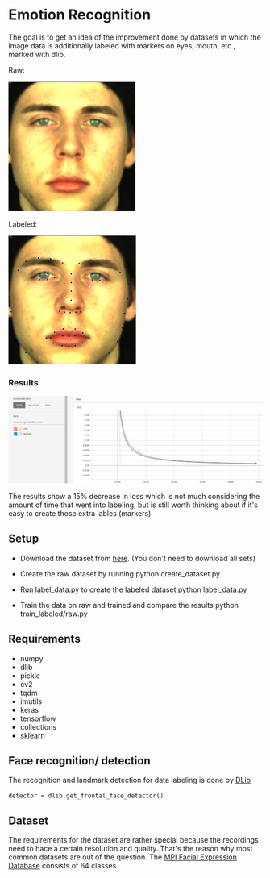 # Emotion Recognition

The goal is to get an idea of the improvement done by datasets in which the image data is additionally labeled with markers on eyes, mouth, etc., marked with dlib.

Raw:

![result image](media\raw.jpg)

Labeled:

![labeled image](media\labeled.jpg)

### Results

![result image](media\result.jpg)

The results show a 15% decrease in loss which is not much considering the amount of time that went into labeling, but is still worth thinking about if it's easy to create those extra lables (markers)

## Setup

- Download the dataset from [here](https://www.b-tu.de/en/graphic-systems/databases/the-large-mpi-facial-expression-database). (You don't need to download all sets)

- Create the raw dataset by running
      python create_dataset.py

- Run label_data.py to create the labeled dataset
      python label_data.py

- Train the data on raw and trained and compare the results
      python train_labeled/raw.py


## Requirements

- numpy
- dlib
- pickle
- cv2
- tqdm
- imutils
- keras
- tensorflow
- collections
- sklearn

## Face recognition/ detection

The recognition and landmark detection for data labeling is done by [DLib](http://dlib.net/)

    detector = dlib.get_frontal_face_detector()


## Dataset

The requirements for the dataset are rather special because the recordings need to hace a certain resolution and quality. That's the reason why most common datasets are out of the question. The [MPI Facial Expression Database](https://www.b-tu.de/en/graphic-systems/databases/the-large-mpi-facial-expression-database) consists of 64 classes.
